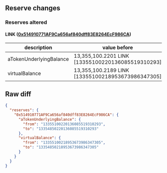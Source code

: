 ## Reserve changes

### Reserves altered

#### LINK ([0x514910771AF9Ca656af840dff83E8264EcF986CA](https://etherscan.io/address/0x514910771AF9Ca656af840dff83E8264EcF986CA))

| description | value before | value after |
| --- | --- | --- |
| aTokenUnderlyingBalance | 13,355,100.2201 LINK [13355100220136085519310293] | 13,354,850.2201 LINK [13354850220136085519310293] |
| virtualBalance | 13,355,100.2189 LINK [13355100218953673986347305] | 13,354,850.2189 LINK [13354850218953673986347305] |


## Raw diff

```json
{
  "reserves": {
    "0x514910771AF9Ca656af840dff83E8264EcF986CA": {
      "aTokenUnderlyingBalance": {
        "from": "13355100220136085519310293",
        "to": "13354850220136085519310293"
      },
      "virtualBalance": {
        "from": "13355100218953673986347305",
        "to": "13354850218953673986347305"
      }
    }
  }
}
```